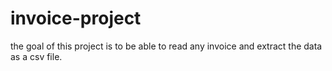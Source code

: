 # invoice-project

the goal of this project is to be able to read any invoice and extract the data as a csv file.